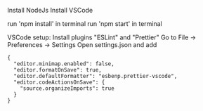Install NodeJs
Install VSCode

run 'npm install' in terminal
run 'npm start' in terminal

VSCode setup:
Install plugins "ESLint" and "Prettier"
Go to File -> Preferences -> Settings
Open settings.json and add

```
{
  "editor.minimap.enabled": false,
  "editor.formatOnSave": true,
  "editor.defaultFormatter": "esbenp.prettier-vscode",
  "editor.codeActionsOnSave": {
    "source.organizeImports": true
  }
}
```
